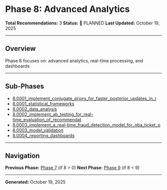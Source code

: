 # Phase 8: Advanced Analytics

**Total Recommendations:** 3
**Status:** 🔵 PLANNED
**Last Updated:** October 19, 2025

---

## Overview

Phase 8 focuses on: advanced analytics, real-time processing, and dashboards

---

## Sub-Phases

- [8.0001_implement_conjugate_priors_for_faster_posterior_updates_in_r](8.0001_implement_conjugate_priors_for_faster_posterior_updates_in_r/README.md)
- [8.0001_statistical_frameworks](8.0001_statistical_frameworks/README.md)
- [8.0002_data_analysis](8.0002_data_analysis/README.md)
- [8.0002_implement_ab_testing_for_real-time_evaluation_of_recommendat](8.0002_implement_ab_testing_for_real-time_evaluation_of_recommendat/README.md)
- [8.0003_implement_a_real-time_fraud_detection_model_for_nba_ticket_p](8.0003_implement_a_real-time_fraud_detection_model_for_nba_ticket_p/README.md)
- [8.0003_model_validation](8.0003_model_validation/README.md)
- [8.0004_reporting_dashboards](8.0004_reporting_dashboards/README.md)


---

## Navigation

**Previous Phase:** [Phase 7](../phase_7/PHASE_7_INDEX.md) (if 8 > 0)
**Next Phase:** [Phase 9](../phase_9/PHASE_9_INDEX.md) (if 8 < 9)

---

**Generated:** October 19, 2025
